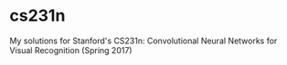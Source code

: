 # cs231n
My solutions for Stanford's CS231n: Convolutional Neural Networks for Visual Recognition (Spring 2017)
